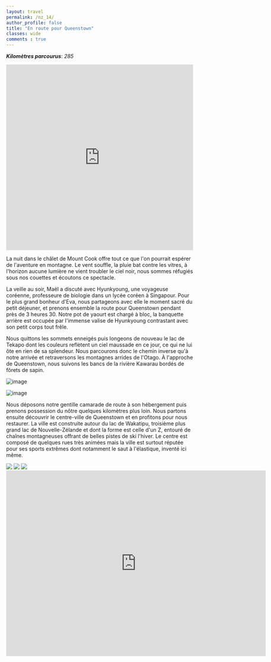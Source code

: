 ```yaml
---
layout: travel
permalink: /nz_14/
author_profile: false
title: "En route pour Queenstown"
classes: wide
comments : true
---
```


<!-- jQuery 1.8 or later, 33 KB -->
<script src="https://ajax.googleapis.com/ajax/libs/jquery/1.11.1/jquery.min.js"></script>

<!-- Fotorama from CDNJS, 19 KB -->
<link  href="https://cdnjs.cloudflare.com/ajax/libs/fotorama/4.6.4/fotorama.css" rel="stylesheet">
<script src="https://cdnjs.cloudflare.com/ajax/libs/fotorama/4.6.4/fotorama.js"></script>

***Kilomètres parcourus***: *285*

<iframe src="https://www.google.com/maps/d/u/0/embed?mid=1oqdqPCg5byzsVy_JmjjsMsV1wFyA6NHV" width="100%" height="500" frameBorder="0"></iframe>

<br>

La nuit dans le châlet de Mount Cook offre tout ce que l'on pourrait espérer de l'aventure en montagne. Le vent souffle, la pluie bat contre les vitres, à l'horizon aucune lumière ne vient troubler le ciel noir, nous sommes réfugiés sous nos couettes et écoutons ce spectacle. 

La veille au soir, Maël a discuté avec Hyunkyoung, une voyageuse coréenne, professeure de biologie dans un lycée coréen à Singapour. Pour le plus grand bonheur d'Eva, nous partageons avec elle le moment sacré du petit déjeuner, et prenons ensemble la route pour Queenstown pendant près de 3 heures 30. Notre pot de yaourt est chargé à bloc, la banquette arrière est occupée par l'immense valise de Hyunkyoung contrastant avec son petit corps tout frêle.

Nous quittons les sommets enneigés puis longeons de nouveau le lac de Tekapo dont les couleurs reflètent un ciel maussade en ce jour, ce qui ne lui ôte en rien de sa splendeur. Nous parcourons donc le chemin inverse qu'à notre arrivée et retraversons les montagnes arrides de l'Otago. À l'approche de Queenstown, nous suivons les bancs de la rivière Kawarau bordés de fôrets de sapin.

![image](https://drive.google.com/uc?id=1DY6AgePjfZfJzXwtSP9LB7DEkwPdQ7BP)

![image](https://drive.google.com/uc?id=1fKaHixJm3QW5N5pgHVHt3WTad_IdkgDS)

Nous déposons notre gentille camarade de route à son hébergement puis prenons possession du nôtre quelques kilomètres plus loin. Nous partons ensuite découvrir le centre-ville de Queenstown et en profitons pour nous restaurer. La ville est construite autour du lac de Wakatipu, troisième plus grand lac de Nouvelle-Zélande et dont la forme est celle d'un Z, entouré de chaînes montagneuses offrant de belles pistes de ski l'hiver. Le centre est composé de quelques rues très animées mais la ville est surtout réputée pour ses sports extrêmes dont notamment le saut à l'élastique, inventé ici même. 

<div class="fotorama">
  <img src="https://drive.google.com/uc?id=1FhEJVyC0htg17iTpyVIOgaSKsXw8lQI5">
  <img src="https://drive.google.com/uc?id=1WW74kOI4P8UPDFrI58KmTyzKhpb8Bkir">
  <img src="https://drive.google.com/uc?id=1xit8F_5lCc0vdms0MbL_ABZUIMQbAirY">
</div>

<iframe width="700" height="500" src="https://www.youtube.com/embed/tMQfVMQ0M2g" frameborder="0" allow="accelerometer; autoplay; encrypted-media; gyroscope; picture-in-picture" allowfullscreen></iframe>

<br>